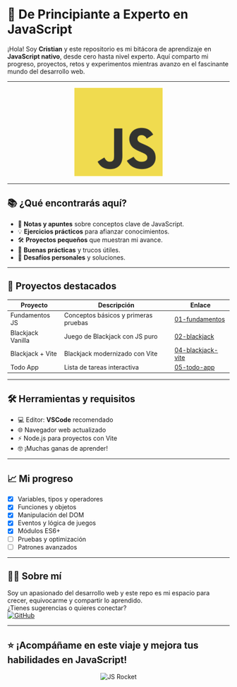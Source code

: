 # 🚀 De Principiante a Experto en JavaScript

¡Hola! Soy **Cristian** y este repositorio es mi bitácora de aprendizaje en **JavaScript nativo**, desde cero hasta nivel experto. Aquí comparto mi progreso, proyectos, retos y experimentos mientras avanzo en el fascinante mundo del desarrollo web.

---

<p align="center">
  <img src="https://raw.githubusercontent.com/github/explore/main/topics/javascript/javascript.png" width="200" alt="JavaScript Logo"/>
</p>

---

## 📚 ¿Qué encontrarás aquí?

- 📝 **Notas y apuntes** sobre conceptos clave de JavaScript.
- 💡 **Ejercicios prácticos** para afianzar conocimientos.
- 🛠️ **Proyectos pequeños** que muestran mi avance.
- 🚦 **Buenas prácticas** y trucos útiles.
- 🎯 **Desafíos personales** y soluciones.

---

## 🌱 Proyectos destacados

| Proyecto                | Descripción                                 | Enlace                |
|-------------------------|---------------------------------------------|-----------------------|
| Fundamentos JS          | Conceptos básicos y primeras pruebas        | [01-fundamentos](01-fundamentos/) |
| Blackjack Vanilla       | Juego de Blackjack con JS puro              | [02-blackjack](02-blackjack/)     |
| Blackjack + Vite        | Blackjack modernizado con Vite              | [04-blackjack-vite](04-blackjack-vite/) |
| Todo App                | Lista de tareas interactiva                 | [05-todo-app](05-todo-app/)       |

---

## 🛠️ Herramientas y requisitos

- 💻 Editor: **VSCode** recomendado
- 🌐 Navegador web actualizado
- ⚡ Node.js para proyectos con Vite
- 🤓 ¡Muchas ganas de aprender!

---

## 📈 Mi progreso

- [x] Variables, tipos y operadores
- [x] Funciones y objetos
- [x] Manipulación del DOM
- [x] Eventos y lógica de juegos
- [x] Módulos ES6+
- [ ] Pruebas y optimización
- [ ] Patrones avanzados

---

## 👨‍💻 Sobre mí

Soy un apasionado del desarrollo web y este repo es mi espacio para crecer, equivocarme y compartir lo aprendido.  
¿Tienes sugerencias o quieres conectar?  
[![GitHub](https://img.shields.io/badge/GitHub-cristian-blue?logo=github)](https://github.com/)

---

## ⭐ ¡Acompáñame en este viaje y mejora tus habilidades en JavaScript!

<p align="center">
  <img src="https://media.giphy.com/media/ln7z2eWriiQAllfVcn/giphy.gif" width="200" alt="JS Rocket"/>
</p>
